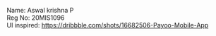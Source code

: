 Name: Aswal krishna P </br>
Reg No: 20MIS1096 </br>
UI inspired: https://dribbble.com/shots/16682506-Payoo-Mobile-App </br>

